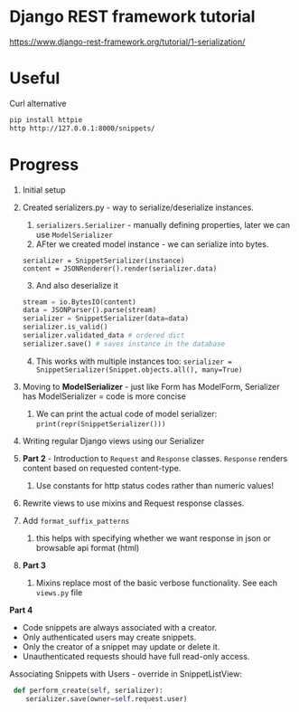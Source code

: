 # Django REST framework tutorial

https://www.django-rest-framework.org/tutorial/1-serialization/

# Useful

Curl alternative

```bash
pip install httpie
http http://127.0.0.1:8000/snippets/
```

# Progress

1. Initial setup
2. Created serializers.py - way to serialize/deserialize instances.
    1. `serializers.Serializer` - manually defining properties, later we can use `ModelSerializer`
    2. AFter we created model instance - we can serialize into bytes.
   ```python3
   serializer = SnippetSerializer(instance)
   content = JSONRenderer().render(serializer.data)
   ```
    3. And also deserialize it
   ```python
   stream = io.BytesIO(content)
   data = JSONParser().parse(stream)
   serializer = SnippetSerializer(data=data)
   serializer.is_valid()
   serializer.validated_data # ordered dict
   serializer.save() # saves instance in the database
   ```
    4. This works with multiple instances too: `serializer = SnippetSerializer(Snippet.objects.all(), many=True)`
3. Moving to **ModelSerializer** - just like Form has ModelForm, Serializer has ModelSerializer = code is more concise
    1. We can print the actual code of model serializer: `print(repr(SnippetSerializer()))`
4. Writing regular Django views using our Serializer


1. **Part 2** - Introduction to `Request` and `Response` classes. `Response` renders content based on requested
   content-type.
    1. Use constants for http status codes rather than numeric values!
2. Rewrite views to use mixins and Request response classes.
3. Add `format_suffix_patterns`
    1. this helps with specifying whether we want response in json or browsable api format (html)


1. **Part 3**
    1. Mixins replace most of the basic verbose functionality. See each `views.py` file

**Part 4**

- Code snippets are always associated with a creator.
- Only authenticated users may create snippets.
- Only the creator of a snippet may update or delete it.
- Unauthenticated requests should have full read-only access.

Associating Snippets with Users - override in SnippetListView:

```python
 def perform_create(self, serializer):
    serializer.save(owner=self.request.user)
```